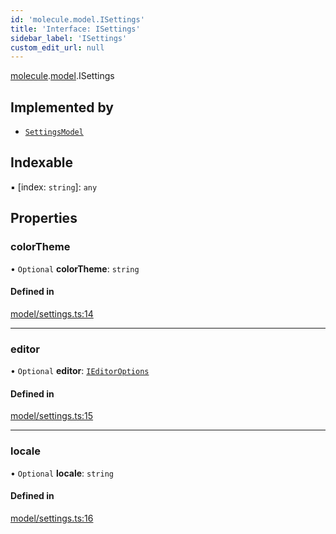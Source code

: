 ```yaml
---
id: 'molecule.model.ISettings'
title: 'Interface: ISettings'
sidebar_label: 'ISettings'
custom_edit_url: null
---
```


[molecule](../namespaces/molecule).[model](../namespaces/molecule.model).ISettings

## Implemented by

-   [`SettingsModel`](../classes/molecule.model.SettingsModel)

## Indexable

▪ [index: `string`]: `any`

## Properties

### colorTheme

• `Optional` **colorTheme**: `string`

#### Defined in

[model/settings.ts:14](https://github.com/DTStack/molecule/blob/927b7d39/src/model/settings.ts#L14)

---

### editor

• `Optional` **editor**: [`IEditorOptions`](../namespaces/molecule.model#ieditoroptions)

#### Defined in

[model/settings.ts:15](https://github.com/DTStack/molecule/blob/927b7d39/src/model/settings.ts#L15)

---

### locale

• `Optional` **locale**: `string`

#### Defined in

[model/settings.ts:16](https://github.com/DTStack/molecule/blob/927b7d39/src/model/settings.ts#L16)
